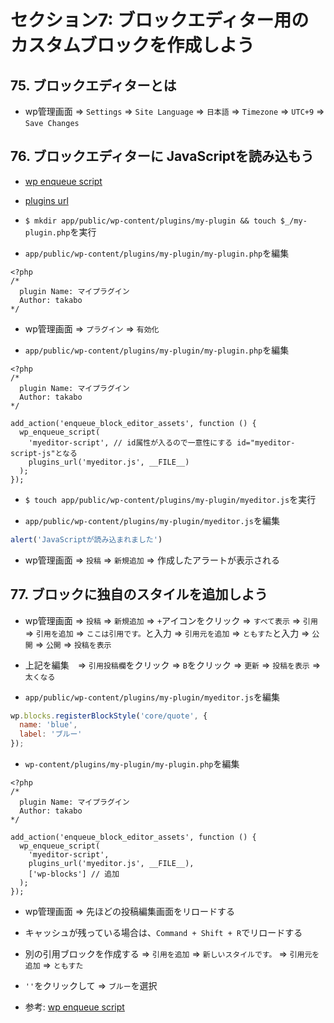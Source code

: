 # セクション7: ブロックエディター用のカスタムブロックを作成しよう

## 75. ブロックエディターとは

+ wp管理画面 => `Settings` => `Site Language` => `日本語` => `Timezone` => `UTC+9` => `Save Changes`<br>

## 76. ブロックエディターに JavaScriptを読み込もう

+ [wp enqueue script](https://wpdocs.osdn.jp/%E9%96%A2%E6%95%B0%E3%83%AA%E3%83%95%E3%82%A1%E3%83%AC%E3%83%B3%E3%82%B9/wp_enqueue_script) <br>

+ [plugins url](https://wpdocs.osdn.jp/%E9%96%A2%E6%95%B0%E3%83%AA%E3%83%95%E3%82%A1%E3%83%AC%E3%83%B3%E3%82%B9/plugins_url) <br>

+ `$ mkdir app/public/wp-content/plugins/my-plugin && touch $_/my-plugin.php`を実行<br>

+ `app/public/wp-content/plugins/my-plugin/my-plugin.php`を編集<br>

```php:my-plugin.php
<?php
/*
  plugin Name: マイプラグイン
  Author: takabo
*/
```

+ wp管理画面 => `プラグイン` => `有効化`<br>

+ `app/public/wp-content/plugins/my-plugin/my-plugin.php`を編集<br>

```php:my-plugin.php
<?php
/*
  plugin Name: マイプラグイン
  Author: takabo
*/

add_action('enqueue_block_editor_assets', function () {
  wp_enqueue_script(
    'myeditor-script', // id属性が入るので一意性にする id="myeditor-script-js"となる
    plugins_url('myeditor.js', __FILE__)
  );
});
```

+ `$ touch app/public/wp-content/plugins/my-plugin/myeditor.js`を実行<br>

+ `app/public/wp-content/plugins/my-plugin/myeditor.js`を編集<br>

```js:myeditor.js
alert('JavaScriptが読み込まれました')
```

+ wp管理画面 => `投稿` => `新規追加` => 作成したアラートが表示される<br>

## 77. ブロックに独自のスタイルを追加しよう

+ wp管理画面 => `投稿` => `新規追加` => `+`アイコンをクリック => `すべて表示` => `引用` => `引用を追加` => `ここは引用です。`と入力 => `引用元を追加` => `ともすた`と入力 => `公開` => `公開` => `投稿を表示`<br>

+ 上記を編集　=> `引用投稿欄`をクリック => `B`をクリック => `更新` => `投稿を表示` => `太くなる`<br>

+ `app/public/wp-content/plugins/my-plugin/myeditor.js`を編集<br>

```js:myeditor.js
wp.blocks.registerBlockStyle('core/quote', {
  name: 'blue',
  label: 'ブルー'
});
```

+ `wp-content/plugins/my-plugin/my-plugin.php`を編集<br>

```php:my-plugin.php
<?php
/*
  plugin Name: マイプラグイン
  Author: takabo
*/

add_action('enqueue_block_editor_assets', function () {
  wp_enqueue_script(
    'myeditor-script',
    plugins_url('myeditor.js', __FILE__),
    ['wp-blocks'] // 追加
  );
});
```

+ wp管理画面 => 先ほどの投稿編集画面をリロードする<br>

+ キャッシュが残っている場合は、`Command + Shift + R`でリロードする<br>

+ 別の引用ブロックを作成する => `引用を追加` => `新しいスタイルです。` => `引用元を追加` => `ともすた`<br>

+ `''`をクリックして => `ブルー`を選択<br>

+ 参考: [wp enqueue script](https://wpdocs.osdn.jp/%E9%96%A2%E6%95%B0%E3%83%AA%E3%83%95%E3%82%A1%E3%83%AC%E3%83%B3%E3%82%B9/wp_enqueue_script) <br>
